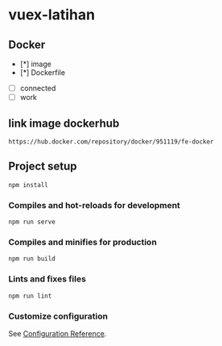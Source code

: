 # vuex-latihan

## Docker
- [*] image
- [*] Dockerfile
- [ ] connected
- [ ] work

## link image dockerhub
```
https://hub.docker.com/repository/docker/951119/fe-docker

```

## Project setup
```
npm install
```

### Compiles and hot-reloads for development
```
npm run serve
```

### Compiles and minifies for production
```
npm run build
```

### Lints and fixes files
```
npm run lint
```

### Customize configuration
See [Configuration Reference](https://cli.vuejs.org/config/).
